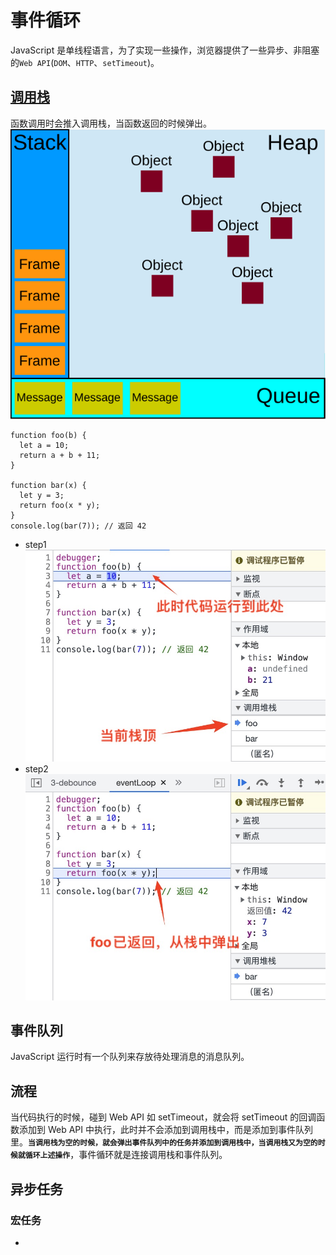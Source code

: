 # 事件循环

JavaScript 是单线程语言，为了实现一些操作，浏览器提供了一些异步、非阻塞的`Web API`(`DOM`、`HTTP`、`setTimeout`)。

## [调用栈](../调用栈)

函数调用时会推入调用栈，当函数返回的时候弹出。
![call_stack](./call_stack.svg)

```
function foo(b) {
  let a = 10;
  return a + b + 11;
}

function bar(x) {
  let y = 3;
  return foo(x * y);
}
console.log(bar(7)); // 返回 42
```

- step1
  ![debugger_call_stack_step1](./debugger_call_stack_step1.jpeg)
- step2
  ![debugger_call_stack_step2](./debugger_call_stack_step2.jpeg)

## 事件队列

JavaScript 运行时有一个队列来存放待处理消息的消息队列。

## 流程

当代码执行的时候，碰到 Web API 如 setTimeout，就会将 setTimeout 的回调函数添加到 Web API 中执行，此时并不会添加到调用栈中，而是添加到事件队列里。**`当调用栈为空的时候，就会弹出事件队列中的任务并添加到调用栈中，当调用栈又为空的时候就循环上述操作`**，事件循环就是连接调用栈和事件队列。

## 异步任务

### 宏任务

- <script>
- setTimeout
- setInterval
- setImmediate
- I/O
- UI Event
- requestAnimationFrame

### 微任务

- Promise.then()/resolve()
- process.nextTick
- MutaionObserver

### 机制
**当执行栈为空的时候，主线程会查看宏任务队列是否有事件存在，如果存在则将最老的宏任务添加到执行栈，在这个宏任务的执行过程中如果遇到微任务，就会将其添加到微任务队列中，当这个宏任务执行完之后会依次执行微任务队列。并且在宏任务执行完毕之后会检查渲染，然后GUI线程接管渲染来实现重绘和回流。当渲染完毕之后JS线程继续接管，开始继续从事件队列取最老的宏任务执行。**

# 参考

[MDN|EventLoop](https://developer.mozilla.org/zh-CN/docs/Web/JavaScript/EventLoop)
